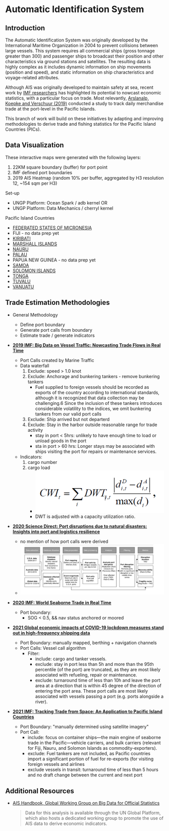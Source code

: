 # Automatic Identification System

## Introduction

The Automatic Identification System was originally developed by the International Maritime Organization in 2004 to prevent collisions between large vessels. This system requires all commercial ships (gross tonnage greater than 300) and passenger ships to broadcast their position and other characteristics via ground stations and satellites. The resulting data is highly complex as it includes dynamic information on ship movements (position and speed), and static information on ship characteristics and voyage-related attributes.

Although AIS was originally developed to maintain safety at sea, recent work by [IMF researchers](https://blogs.worldbank.org/opendata/using-marine-spatial-data-inform-development-work-and-public-policies) has highlighted its potential to nowcast economic statistics, with a particular focus on trade. Most relevantly, [Arslanalp, Koepke and Verschuur (2019)](https://papers.ssrn.com/sol3/papers.cfm?abstract_id=4026426) conducted a study to track daily merchandise trade at the port-level in the Pacific Islands.

This branch of work will build on these initiatives by adapting and improving methodologies to derive trade and fishing statistics for the Pacific Island Countries (PICs).

## Data Visualization

These interactive maps were generated with the following layers:
1. 22KM square boundary (buffer) for port point
2. IMF defined port boundaries
3. 2019 AIS Heatmap (random 10% per buffer, aggregated by H3 resolution 12, ~154 sqm per H3)

Set-up
- UNGP Platform: Ocean Spark / adb kernel OR
- UNGP Platform: Data Mechanics / cherryl kernel

Pacific Island Countries
- [FEDERATED STATES OF MICRONESIA​](./notebooks/Micronesia2019.html)
- FIJI - no data prep yet
- [KIRIBATI​](./notebooks/Kiribati2019.html)
- [MARSHALL ISLANDS​](./notebooks/Marshall-Islands2019.html)
- [NAURU​](./notebooks/Nauru2019.html)
- [PALAU​](./notebooks/Palau2019.html)
- PAPUA NEW GUINEA - no data prep yet​
- [SAMOA​](./notebooks/Samoa2019.html)
- [SOLOMON ISLANDS](./notebooks/SolomonIslands2019.html)​
- [TONGA​](./notebooks/Tonga2019.html)
- [TUVALU​](./notebooks/Tuvalu2019.html)
- [VANUATU​](./notebooks/Vanuatu2019.html)

## Trade Estimation Methodologies

- General Methodology
    - Define port boundary
    - Generate port calls from boundary
    - Estimate trade / generate indicators
- <a href="https://www.imf.org/en/Publications/WP/Issues/2019/12/13/Big-Data-on-Vessel-Traffic-Nowcasting-Trade-Flows-in-Real-Time-48837"><b>2019 IMF: Big Data on Vessel Traffic: Nowcasting Trade Flows in Real Time</b><a>
    - Port Calls created by Marine Traffic
    - Data waterfall
        1. Exclude: speed > 1.0 knot
        2. Exclude: Anchorage and bunkering tankers - remove bunkering tankers
            - Fuel supplied to foreign vessels should be recorded as exports of the country according to international standards, although it is recognized that data collection may be challenging.6 Since the inclusion of these tankers introduces considerable volatility to the indices, we omit bunkering tankers from our valid port calls
        3. Exclude: Ship arrived but not departerd
        4. Exclude: Stay in the harbor outside reasonable range for trade activity
            - stay in port < 5hrs: unlikely to have enough time to load or unload goods in the port
            - sta in port > 60 hrs: Longer stays may be associated with ships visiting the port for repairs or maintenance services.
    - Indicators:
        1. cargo number
        2. cargo load
            - ![image.png](./docs/images/ais/cargo-formula.png)
            - DWT is adjusted with a capacity utilization ratio.
        
- <a href="https://www.sciencedirect.com/science/article/pii/S1361920920305800"><b> 2020 Science Direct: Port disruptions due to natural disasters: Insights into port and logistics resilience</b><a>
    - no mention of how port calls were derived
    - ![image.png](./docs/images/ais/port-disruptions.png)
    
- <a href="https://www.imf.org/en/Publications/WP/Issues/2020/05/14/World-Seaborne-Trade-in-Real-Time-A-Proof-of-Concept-for-Building-AIS-based-Nowcasts-from-49393"><b> 2020 IMF: World Seaborne Trade in Real Time</b><a>
    - Port boundary:
        - SOG < 0.5, && nav status anchored or moored

    
- <a href="https://journals.plos.org/plosone/article?id=10.1371/journal.pone.0248818#pone.0248818.s001"><b> 2021 Global economic impacts of COVID-19 lockdown measures stand out in high-frequency shipping data</b><a>
    - Port Boundary: manually mapped, berthing + navigation channels
    - Port Calls: Vessel call algorithm
        - Filter:
            - include: cargo and tanker vessels.
            - exclude: stay in port less than 5h and more than the 95th percentile (of the port) are truncated, as they are most likely associated with refueling, repair or maintenance.
            - exclude: turnaround time of less than 10h and leave the port area at a direction that is within 45 degree of the direction of entering the port area. These port calls are most likely associated with vessels passing a port (e.g. ports alongside a river).
    
- <a href="https://www.imf.org/en/Publications/WP/Issues/2021/08/20/Tracking-Trade-from-Space-An-Application-to-Pacific-Island-Countries-464345"><b> 2021 IMF: Tracking Trade from Space: An Application to Pacific Island Countries</b><a>
    - Port Boundary: "manually determined using satellite imagery"
    - Port Call:
        - include: focus on container ships—the main engine of seaborne trade in the Pacific—vehicle carriers, and bulk carriers (relevant for Fiji, Nauru, and Solomon Islands as commodity-exporters). 
        - exclude: Fuel tankers are not included, as Pacific countries import a significant portion of fuel for re-exports (for visiting foreign vessels and airlines
        - exclude vessels in transit: turnaround time of less than 5 hours and no draft change between the current and next port

## Additional Resources

- [AIS Handbook, Global Working Group on Big Data for Official Statistics](https://unstats.un.org/wiki/display/AIS/Introduction)
    > Data for this analysis is available through the UN Global Platform, which also
    hosts a dedicated working group to promote the use of AIS data to derive economic
    indicators.